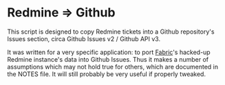 # Redmine => Github

This script is designed to copy Redmine tickets into a Github repository's Issues section, circa Github Issues v2 / Github API v3.

It was written for a very specific application: to port [Fabric](http://fabfile.org)'s hacked-up Redmine instance's data into Github Issues. Thus it makes a number of assumptions which may not hold true for others, which are documented in the NOTES file. It will still probably be very useful if properly tweaked.
